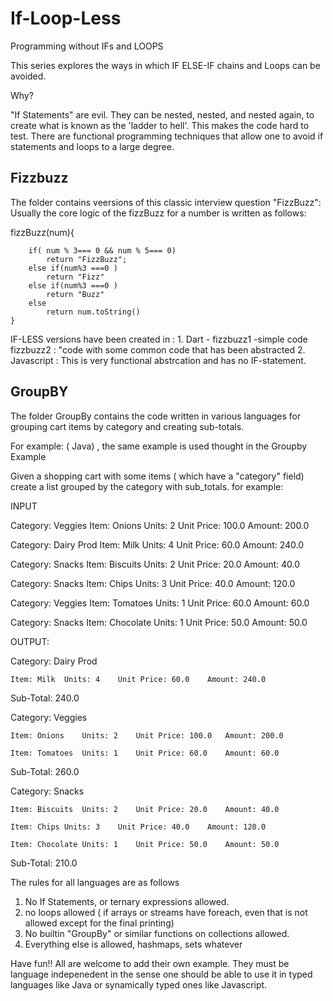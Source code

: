 # If-Loop-Less
Programming without IFs and LOOPS

This series explores the ways in which IF ELSE-IF chains and Loops can be avoided.

Why?

"If Statements" are evil. They can be nested, nested, and nested again, to create what is  known as the 'ladder to hell'. This makes the code hard to test. There are functional programming techniques that allow one to avoid if statements and loops to a large degree.


## Fizzbuzz

The folder  contains veersions of this classic interview question "FizzBuzz":
Usually the core logic of the fizzBuzz for a number is written as follows:

fizzBuzz(num){

        if( num % 3=== 0 && num % 5=== 0)
            return "FizzBuzz";
        else if(num%3 ===0 )
            return "Fizz"
        else if(num%3 ===0 )
            return "Buzz"
        else
            return num.toString()
    }

IF-LESS versions have been created in :
	1.  Dart -  fizzbuzz1 -simple code fizzbuzz2 : "code with some common code that has been abstracted
	2. Javascript :  This is very functional abstrcation and has no IF-statement.


## GroupBY 

The folder GroupBy contains the code written in various languages for grouping cart items by category and creating sub-totals.

For example: ( Java) , the same example is used thought in the Groupby Example

Given a shopping cart with some items ( which have a "category" field) create a list grouped by the category with sub_totals. for example:

 

INPUT

Category: Veggies	Item: Onions	Units: 2	Unit Price: 100.0	Amount: 200.0

Category: Dairy Prod	Item: Milk	Units: 4	Unit Price: 60.0	Amount: 240.0

Category: Snacks	Item: Biscuits	Units: 2	Unit Price: 20.0	Amount: 40.0

Category: Snacks	Item: Chips	Units: 3	Unit Price: 40.0	Amount: 120.0

Category: Veggies	Item: Tomatoes	Units: 1	Unit Price: 60.0	Amount: 60.0

Category: Snacks	Item: Chocolate	Units: 1	Unit Price: 50.0	Amount: 50.0

 

 

OUTPUT:

 

Category: Dairy Prod

	Item: Milk	Units: 4	Unit Price: 60.0	Amount: 240.0

 

Sub-Total: 240.0

Category: Veggies

	Item: Onions	Units: 2	Unit Price: 100.0	Amount: 200.0

	Item: Tomatoes	Units: 1	Unit Price: 60.0	Amount: 60.0

 

Sub-Total: 260.0

Category: Snacks

	Item: Biscuits	Units: 2	Unit Price: 20.0	Amount: 40.0

	Item: Chips	Units: 3	Unit Price: 40.0	Amount: 120.0

	Item: Chocolate	Units: 1	Unit Price: 50.0	Amount: 50.0

 

Sub-Total: 210.0

 
The rules for all languages are as follows

1. No If Statements, or ternary expressions allowed.
2. no loops allowed ( if arrays or streams have foreach, even that is not allowed except for the final printing) 
3. No builtin "GroupBy" or similar functions on collections allowed.
4. Everything else is allowed, hashmaps, sets whatever

 Have fun!!
 All are welcome to add their own example. They must be language indepenedent in the sense one should be able to use it in typed languages like Java or synamically typed ones like Javascript.
